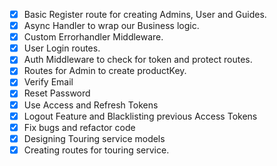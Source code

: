 - [x] Basic Register route for creating Admins, User and Guides.
- [x] Async Handler to wrap our Business logic.
- [x] Custom Errorhandler Middleware.
- [x] User Login routes.
- [x] Auth Middleware to check for token and protect routes. 
- [x] Routes for Admin to create productKey.
- [x] Verify Email
- [x] Reset Password
- [x] Use Access and Refresh Tokens
- [x] Logout Feature and Blacklisting previous Access Tokens
- [x] Fix bugs and refactor code
- [x] Designing Touring service models
- [x] Creating routes for touring service.
